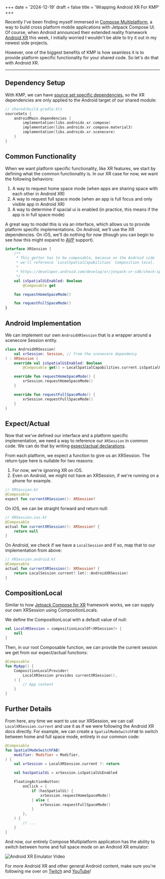 +++
date = '2024-12-19'
draft = false
title = 'Wrapping Android XR For KMP'
+++

Recently I've been finding myself immersed in [Compose Multiplatform](https://github.com/JetBrains/compose-multiplatform), a way to build cross platform mobile applications with Jetpack Compose UI. Of course, when Android announced their extended reality framework [Android XR](https://www.android.com/xr/) this week, I initially worried I wouldn't be able to try it out in my newest side projects.

However, one of the biggest benefits of KMP is how seamless it is to provide platform specific functionality for your shared code. So let's do that with Android XR. 

<!--more-->

---

## Dependency Setup

With KMP, we can have [source set specific dependencies](https://kotlinlang.org/docs/multiplatform-add-dependencies.html#library-used-in-specific-source-sets), so the XR dependencies are only applied to the Android target of our shared module:

```kotlin
// shared/build.gradle.kts
sourceSets {
    androidMain.dependencies {
        implementation(libs.androidx.xr.compose)
        implementation(libs.androidx.xr.compose.material3)
        implementation(libs.androidx.xr.scenecore)
    }
}
``` 

## Common Functionality

When we want platform specific functionality, like XR features, we start by defining what the common functionality is. In our XR case for now, we want the following behaviors:

1. A way to request home space mode (when apps are sharing space with each other in Android XR)
2. A way to request full space mode (when an app is full focus and only visible app in Android XR)
3. A way to determine if spacial ui is enabled (in practice, this means if the app is in full space mode)

A great way to model this is via an interface, which allows us to provide platform specific implementations. On Android, we'll use the XR dependencies. On iOS, we'll do nothing for now (though you can begin to see how this might expand to [AVP](https://developer.apple.com/visionos/) support).

```kotlin
interface XRSession {
    /**
     * This getter has to be composable, because on the Android side 
     * we'll reference `LocalSpatialCapabilities` Composition local.
     * 
     * https://developer.android.com/develop/xr/jetpack-xr-sdk/check-spatial-capabilities
     */ 
    val isSpatialUiEnabled: Boolean
        @Composable get

    fun requestHomeSpaceMode()

    fun requestFullSpaceMode()
}
```

## Android Implementation

We can implement our own `AndroidXRSession` that is a wrapper around a scenecore Session entity. 

```kotlin
class AndroidXRSession(
    val xrSession: Session, // from the scenecore dependency
) : XRSession {
    override val isSpatialUiEnabled: Boolean
        @Composable get() = LocalSpatialCapabilities.current.isSpatialUiEnabled

    override fun requestHomeSpaceMode() {
        xrSession.requestHomeSpaceMode()
    }

    override fun requestFullSpaceMode() {
        xrSession.requestFullSpaceMode()
    }
}
```

## Expect/Actual

Now that we've defined our interface and a platform specific implementation, we need a way to reference our `XRSession` in common code. We can do that by writing [expect/actual declarations](https://kotlinlang.org/docs/multiplatform-expect-actual.html).

From each platform, we expect a function to give us an XRSession. The return type here is nullable for two reasons:

1. For now, we're ignoring XR on iOS. 
2. Even on Android, we might not have an XRSession, if we're running on a phone for example.

```kotlin
// XRSession.kt
@Composable
expect fun currentXRSession(): XRSession?
```

On iOS, we can be straight forward and return null:

```kotlin
// XRSession.ios.kt
@Composable
actual fun currentXRSession(): XRSession? {
    return null
}
```

On Android, we check if we have a `LocalSession` and if so, map that to our implementation from above:

```kotlin
// XRSession.android.kt
@Composable
actual fun currentXRSession(): XRSession? {
    return LocalSession.current?.let(::AndroidXRSession)
}
```

## CompositionLocal

Similar to how [Jetpack Compose for XR](https://developer.android.com/develop/xr/jetpack-xr-sdk/develop-ui) framework works, we can supply our own XRSession using CompositionLocals. 

We define the CompositionLocal with a default value of null:

```kotlin
val LocalXRSession = compositionLocalOf<XRSession?> {
    null
}
```

Then, in our root Composable function, we can provide the current session we get from our expect/actual functions:

```kotlin
@Composable
fun MyApp() {
    CompositionLocalProvider(
        LocalXRSession provides currentXRSession(),
    ) {
        // App content
    }
}
```

## Further Details

From here, any time we want to use our XRSession, we can call `LocalXRSession.current` and use it as if we were following the Android XR docs directly. For example, we can create a `SpatialModeSwitchFAB` to switch between home and full space mode, entirely in our common code:

```kotlin
@Composable
fun SpatialModeSwitchFAB(
    modifier: Modifier = Modifier,
) {
    val xrSession = LocalXRSession.current ?: return

    val hasSpatialUi = xrSession.isSpatialUiEnabled

    FloatingActionButton(
        onClick = {
            if (hasSpatialUi) {
                xrSession.requestHomeSpaceMode()
            } else {
                xrSession.requestFullSpaceMode()
            }
        },
    ) {
        // ...
    }
}
```

And now, our entirely Compose Multiplatform application has the ability to switch between home and full space mode on an Android XR emulator:

![Android XR Emulator Video](/XRSwitch.gif)

For more Android XR and other general Android content, make sure you're following me over on [Twitch](https://twitch.tv/adammc) and [YouTube](https://youtube.com/adammcneilly)!
